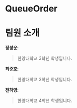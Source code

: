 # QueueOrder

# 팀원 소개
**정성운**:
> 한양대학교 3학년 학생입니다.

**최준호**:
> 한양대학교 3학년 학생입니다.

**전하영**:
> 한양대학교 4학년 학생입니다.

